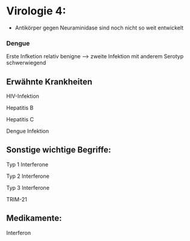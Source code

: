 # Virologie 4: 

- Antikörper gegen Neuraminidase sind noch nicht so weit entwickelt

### Dengue

Erste Infketion relativ benigne --> zweite Infektion mit anderem Serotyp schwerwiegend

## Erwähnte Krankheiten

HIV-Infektion

Hepatitis B 

Hepatitis C

Dengue Infektion

## Sonstige wichtige Begriffe:

Typ 1 Interferone

Typ 2 Interferone

Typ 3 Interferone

TRIM-21



## Medikamente:

Interferon